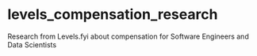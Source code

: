 # levels_compensation_research
Research from Levels.fyi about compensation for Software Engineers and Data Scientists
